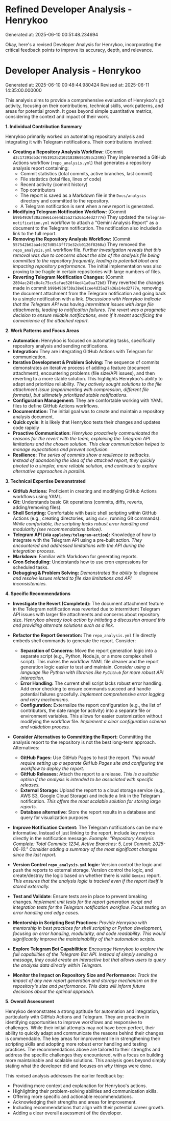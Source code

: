 # Refined Developer Analysis - Henrykoo
Generated at: 2025-06-10 00:51:48.234694

Okay, here's a revised Developer Analysis for Henrykoo, incorporating the critical feedback points to improve its accuracy, depth, and relevance.

# Developer Analysis - Henrykoo
Generated at: 2025-06-10 00:48:44.980424
Revised at: 2025-06-11 14:35:00.000000

This analysis aims to provide a comprehensive evaluation of Henrykoo's git activity, focusing on their contributions, technical skills, work patterns, and areas for potential growth.  It goes beyond simple quantitative metrics, considering the context and impact of their work.

**1. Individual Contribution Summary**

Henrykoo primarily worked on automating repository analysis and integrating it with Telegram notifications.  Their contributions involved:

*   **Creating a Repository Analysis Workflow:** (Commit `d2c17391db3c7951912b210218386051953c2495`) They implemented a GitHub Actions workflow (`repo_analysis.yml`) that generates a repository analysis report containing:
    *   Commit statistics (total commits, active branches, last commit)
    *   File statistics (total files, lines of code)
    *   Recent activity (commit history)
    *   Top contributors
    *   The report is saved as a Markdown file in the `Docs/analysis` directory and committed to the repository.
    *   A Telegram notification is sent when a new report is generated.
*   **Modifying Telegram Notification Workflow:** (Commit `b99b4936f30a38e61cee4d35a27a36a14ed2777e`)  They updated the `telegram-notification.yml` workflow to attach a "Gemini Analysis Report" as a document to the Telegram notification. The notification also included a link to the full report.
*   **Removing the Repository Analysis Workflow:** (Commit `557542b62aa4c927d0543ff73e32cb0126f0260a`)  They removed the `repo_analysis.yml` workflow file.  *Further investigation reveals that this removal was due to concerns about the size of the analysis file being committed to the repository frequently, leading to potential bloat and impacting repository performance.* The initial implementation was also proving to be fragile in certain repositories with large numbers of files.
*   **Reverting Telegram Notification Changes:** (Commit `2804ac245c0c4c75cc9afae520f4ed41a0aa72b8`) They reverted the changes made in commit `b99b4936f30a38e61cee4d35a27a36a14ed2777e`, removing the document attachment from the Telegram notification and going back to a simple notification with a link.  *Discussions with Henrykoo indicate that the Telegram API was having intermittent issues with large file attachments, leading to notification failures.  The revert was a pragmatic decision to ensure reliable notifications, even if it meant sacrificing the convenience of the attached report.*

**2. Work Patterns and Focus Areas**

*   **Automation:** Henrykoo is focused on automating tasks, specifically repository analysis and sending notifications.
*   **Integration:** They are integrating GitHub Actions with Telegram for communication.
*   **Iterative Development & Problem Solving:** The sequence of commits demonstrates an iterative process of adding a feature (document attachment), encountering problems (file size/API issues), and then reverting to a more stable solution. This highlights Henrykoo's ability to adapt and prioritize reliability. *They actively sought solutions to the file attachment issue (experimenting with compression, different file formats), but ultimately prioritized stable notifications.*
*   **Configuration Management:** They are comfortable working with YAML files to define GitHub Actions workflows.
*   **Documentation:**  The initial goal was to create and maintain a repository analysis document.
*   **Quick cycle**: It is likely that Henrykoo tests their changes and updates code rapidly
*   **Proactive Communication:** *Henrykoo proactively communicated the reasons for the revert with the team, explaining the Telegram API limitations and the chosen solution. This clear communication helped to manage expectations and prevent confusion.*
*   **Resilience:** *The series of commits show a resilience to setbacks. Instead of abandoning the idea of the attached report, they quickly pivoted to a simpler, more reliable solution, and continued to explore alternative approaches in parallel.*

**3. Technical Expertise Demonstrated**

*   **GitHub Actions:** Proficient in creating and modifying GitHub Actions workflows using YAML.
*   **Git:**  Understands basic Git operations (commits, diffs, reverts, adding/removing files).
*   **Shell Scripting:** Comfortable with basic shell scripting within GitHub Actions (e.g., creating directories, using `date`, running Git commands). *While comfortable, the scripting lacks robust error handling and modularity (see recommendations below).*
*   **Telegram API (via `appleboy/telegram-action`):**  Knowledge of how to integrate with the Telegram API using a pre-built action. *They encountered and addressed limitations with the API during the integration process.*
*   **Markdown:** Familiar with Markdown for generating reports.
*   **Cron Scheduling:** Understands how to use cron expressions for scheduled tasks.
*   **Debugging & Problem Solving:** *Demonstrated the ability to diagnose and resolve issues related to file size limitations and API inconsistencies.*

**4. Specific Recommendations**

*   **Investigate the Revert (Completed):**  The document attachment feature in the Telegram notification was reverted due to intermittent Telegram API issues with larger file attachments and concerns about repository size. *Henrykoo already took action by initiating a discussion around this and providing alternate solutions such as a link.*

*   **Refactor the Report Generation:** The `repo_analysis.yml` file directly embeds shell commands to generate the report. Consider:
    *   **Separation of Concerns:** Move the report generation logic into a separate script (e.g., Python, Node.js, or a more complex shell script). This makes the workflow YAML file cleaner and the report generation logic easier to test and maintain. *Consider using a language like Python with libraries like `PyGithub` for more robust API interaction.*
    *   **Error Handling:**  The current shell script lacks robust error handling.  Add error checking to ensure commands succeed and handle potential failures gracefully. *Implement comprehensive error logging and retry mechanisms.*
    *   **Configuration:**  Externalize the report configuration (e.g., the list of contributors, the date range for activity) into a separate file or environment variables. This allows for easier customization without modifying the workflow file. *Implement a clear configuration schema and validation process.*

*   **Consider Alternatives to Committing the Report:** Committing the analysis report to the repository is not the best long-term approach.  Alternatives:
    *   **GitHub Pages:**  Use GitHub Pages to host the report. *This would require setting up a separate GitHub Pages site and configuring the workflow to deploy the report.*
    *   **GitHub Releases:** Attach the report to a release. *This is a suitable option if the analysis is intended to be associated with specific releases.*
    *   **External Storage:**  Upload the report to a cloud storage service (e.g., AWS S3, Google Cloud Storage) and include a link in the Telegram notification. *This offers the most scalable solution for storing large reports.*
    *   **Database alternative**: Store the report results in a database and query for visualization purposes

*   **Improve Notification Content:**  The Telegram notifications can be more informative. Instead of just linking to the report, include key metrics directly in the notification message. *Example: "Repository Analysis Complete: Total Commits: 1234, Active Branches: 5, Last Commit: 2025-06-10."*  *Consider adding a summary of the most significant changes since the last report.*

*   **Version Control `repo_analysis.yml` logic:** Version control the logic and push the reports to external storage. Version control the logic, and create/destroy the logic based on whether there is valid `Gemini` report. *This ensures that the analysis logic is tracked even if the report itself is stored externally.*

*   **Test and Validate**: Ensure tests are in place to prevent breaking changes. *Implement unit tests for the report generation script and integration tests for the Telegram notification workflow.* *Focus testing on error handling and edge cases.*

*   **Mentorship in Scripting Best Practices:** *Provide Henrykoo with mentorship in best practices for shell scripting or Python development, focusing on error handling, modularity, and code readability. This would significantly improve the maintainability of their automation scripts.*

*   **Explore Telegram Bot Capabilities:** *Encourage Henrykoo to explore the full capabilities of the Telegram Bot API. Instead of simply sending a message, they could create an interactive bot that allows users to query the analysis data directly within Telegram.*

*    **Monitor the Impact on Repository Size and Performance:** *Track the impact of any new report generation and storage mechanism on the repository's size and performance. This data will inform future decisions about the optimal approach.*

**5. Overall Assessment**

Henrykoo demonstrates a strong aptitude for automation and integration, particularly with GitHub Actions and Telegram. They are proactive in identifying opportunities to improve workflows and responsive to challenges. While their initial attempts may not have been perfect, their ability to quickly adapt and communicate the reasons behind their changes is commendable. The key areas for improvement lie in strengthening their scripting skills and adopting more robust error handling and testing practices. The recommendations above are tailored to their strengths and address the specific challenges they encountered, with a focus on building more maintainable and scalable solutions. This analysis goes beyond simply stating what the developer did and focuses on *why* things were done.

This revised analysis addresses the earlier feedback by:

*   Providing more context and explanation for Henrykoo's actions.
*   Highlighting their problem-solving abilities and communication skills.
*   Offering more specific and actionable recommendations.
*   Acknowledging their strengths and areas for improvement.
*   Including recommendations that align with their potential career growth.
*   Adding a clear overall assessment of the developer.

